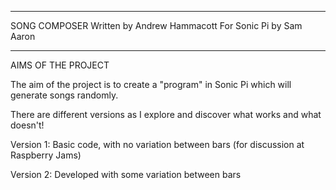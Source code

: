 -------------------------------------------------------------------------------------------

  SONG COMPOSER
    Written by Andrew Hammacott
    For Sonic Pi by Sam Aaron

-------------------------------------------------------------------------------------------

 AIMS OF THE PROJECT

 The aim of the project is to create a "program" in Sonic Pi which will 
 generate songs randomly.
 
 There are different versions as I explore and discover what works and what doesn't!
 
 Version 1: Basic code, with no variation between bars (for discussion at Raspberry Jams)
 
 Version 2: Developed with some variation between bars
 
